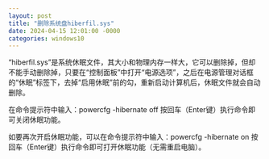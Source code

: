 ```yaml
---
layout: post
title: "删除系统盘hiberfil.sys"
date: 2024-04-15 12:01:00 -0000
categories: windows10
---
```

“hiberfil.sys”是系统休眠文件，其大小和物理内存一样大，它可以删除掉，但却不能手动删除掉，只要在“控制面板”中打开“电源选项”，之后在电源管理对话框的“休眠”标签下，去掉“启用休眠”前的勾，重新启动计算机后，休眠文件就会自动删除。

在命令提示符中输入：powercfg -hibernate off 按回车（Enter键）执行命令即可关闭休眠功能。

如要再次开启休眠功能，可以在命令提示符中输入：powercfg -hibernate on 按回车（Enter键）执行命令即可打开休眠功能（无需重启电脑）。